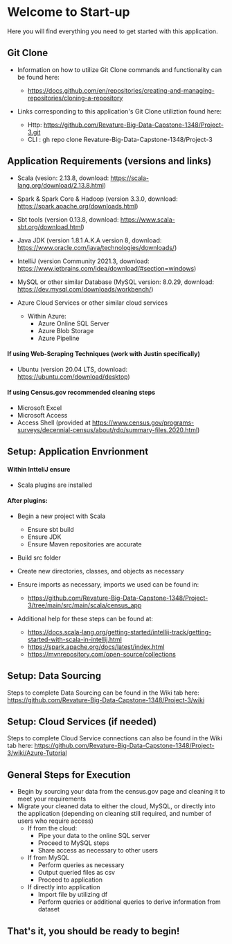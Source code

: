 # Welcome to Start-up
Here you will find everything you need to get started with this application.

## Git Clone
- Information on how to utilize Git Clone commands and functionality can be found here:
  - https://docs.github.com/en/repositories/creating-and-managing-repositories/cloning-a-repository

- Links corresponding to this application's Git Clone utiliztion found here:
  - Http: https://github.com/Revature-Big-Data-Capstone-1348/Project-3.git
  - CLI : gh repo clone Revature-Big-Data-Capstone-1348/Project-3

## Application Requirements (versions and links)
- Scala (vesion: 2.13.8, download: https://scala-lang.org/download/2.13.8.html)

- Spark & Spark Core & Hadoop (version 3.3.0, download: https://spark.apache.org/downloads.html)

- Sbt tools (version 0.13.8, download: https://www.scala-sbt.org/download.html)

- Java JDK (version 1.8.1 A.K.A version 8, download: https://www.oracle.com/java/technologies/downloads/)

- IntelliJ (version Community 2021.3, download: https://www.jetbrains.com/idea/download/#section=windows)
 
- MySQL or other similar Database (MySQL version: 8.0.29, download: https://dev.mysql.com/downloads/workbench/)

- Azure Cloud Services or other similar cloud services
  - Within Azure:
    - Azure Online SQL Server
    - Azure Blob Storage
    - Azure Pipeline

#### If using Web-Scraping Techniques (work with Justin specifically) 
- Ubuntu (version 20.04 LTS, download: https://ubuntu.com/download/desktop)

#### If using Census.gov recommended cleaning steps
- Microsoft Excel
- Microsoft Access
- Access Shell (provided at https://www.census.gov/programs-surveys/decennial-census/about/rdo/summary-files.2020.html)

## Setup: Application Envrionment 
#### Within IntteliJ ensure
  - Scala plugins are installed
#### After plugins:
- Begin a new project with Scala 
  - Ensure sbt build
  - Ensure JDK
  - Ensure Maven repositories are accurate
- Build src folder
- Create new directories, classes, and objects as necessary
- Ensure imports as necessary, imports we used can be found in: 
  - https://github.com/Revature-Big-Data-Capstone-1348/Project-3/tree/main/src/main/scala/census_app 

- Additional help for these steps can be found at: 
  - https://docs.scala-lang.org/getting-started/intellij-track/getting-started-with-scala-in-intellij.html 
  - https://spark.apache.org/docs/latest/index.html
  - https://mvnrepository.com/open-source/collections

## Setup: Data Sourcing
Steps to complete Data Sourcing can be found in the Wiki tab here:
https://github.com/Revature-Big-Data-Capstone-1348/Project-3/wiki

## Setup: Cloud Services (if needed)
Steps to complete Cloud Service connections can also be found in the Wiki tab here:
https://github.com/Revature-Big-Data-Capstone-1348/Project-3/wiki/Azure-Tutorial

## General Steps for Execution
- Begin by sourcing your data from the census.gov page and cleaning it to meet your requirements
- Migrate your cleaned data to either the cloud, MySQL, or directly into the application (depending on cleaning still required, and number of users who require access)
  - If from the cloud: 
    - Pipe your data to the online SQL server
    - Proceed to MySQL steps
    - Share access as necessary to other users
  - If from MySQL
    - Perform queries as necessary
    - Output queried files as csv
    - Proceed to application
  - If directly into application
    - Import file by utilizing df
    - Perform queries or additional queries to derive information from dataset
   
## That's it, you should be ready to begin! 
 
